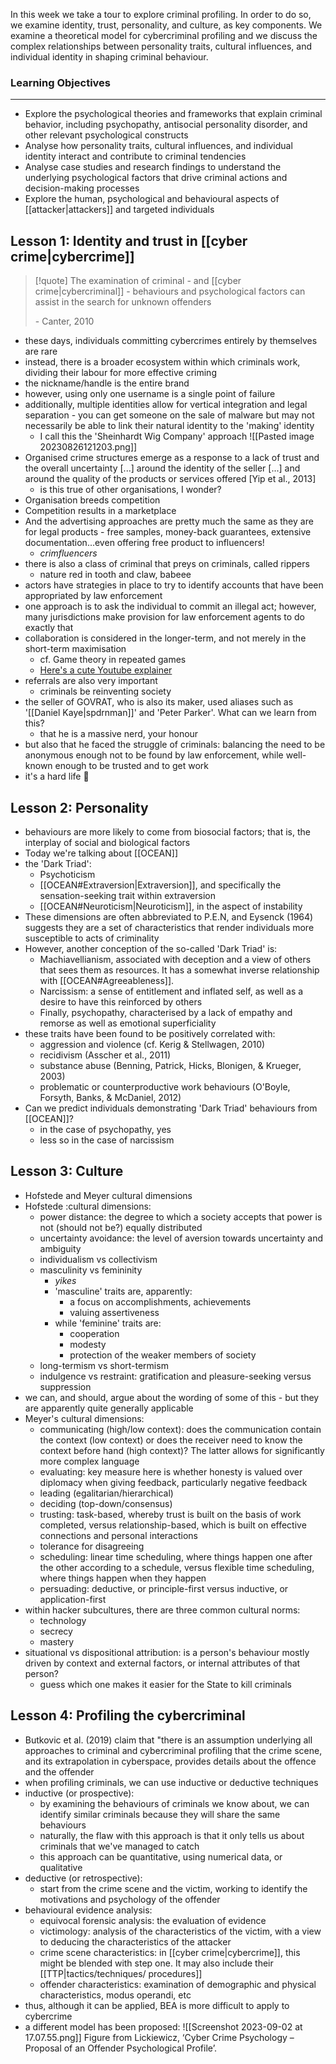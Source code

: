 In this week we take a tour to explore criminal profiling. In order to do so, we examine identity, trust, personality, and culture, as key components. We examine a theoretical model for cybercriminal profiling and we discuss the complex relationships between personality traits, cultural influences, and individual identity in shaping criminal behaviour.

### Learning Objectives
---
- Explore the psychological theories and frameworks that explain criminal behavior, including psychopathy, antisocial personality disorder, and other relevant psychological constructs
- Analyse how personality traits, cultural influences, and individual identity interact and contribute to criminal tendencies
- Analyse case studies and research findings to understand the underlying psychological factors that drive criminal actions and decision-making processes
- Explore the human, psychological and behavioural aspects of [[attacker|attackers]] and targeted individuals

## Lesson 1: Identity and trust in [[cyber crime|cybercrime]]

>[!quote] The examination of criminal - and [[cyber crime|cybercriminal]] - behaviours and psychological factors can assist in the search for unknown offenders
>
>\- Canter, 2010

- these days, individuals committing cybercrimes entirely by themselves are rare
- instead, there is a broader ecosystem within which criminals work, dividing their labour for more effective criming
- the nickname/handle is the entire brand
- however, using only one username is a single point of failure
- additionally, multiple identities allow for vertical integration and legal separation - you can get someone on the sale of malware but may not necessarily be able to link their natural identity to the 'making' identity
	- I call this the 'Sheinhardt Wig Company' approach ![[Pasted image 20230826121203.png]]
- Organised crime structures emerge as a response to a lack of trust and the overall uncertainty \[...] around the identity of the seller \[...] and around the quality of the products or services offered \[Yip et al., 2013]
	- is this true of other organisations, I wonder?
- Organisation breeds competition
- Competition results in a marketplace
- And the advertising approaches are pretty much the same as they are for legal products - free samples, money-back guarantees, extensive documentation...even offering free product to influencers!
	- *crimfluencers*
- there is also a class of criminal that preys on criminals, called rippers
	- nature red in tooth and claw, babeee
- actors have strategies in place to try to identify accounts that have been appropriated by law enforcement
- one approach is to ask the individual to commit an illegal act; however, many jurisdictions make provision for law enforcement agents to do exactly that
- collaboration is considered in the longer-term, and not merely in the short-term maximisation
	- cf. Game theory in repeated games
	- [Here's a cute Youtube explainer](https://youtu.be/emyi4z-O0ls?si=-eQzJoTg8hwg9y-L)
- referrals are also very important
	- criminals be reinventing society
- the seller of GOVRAT, who is also its maker, used aliases such as '[[Daniel Kaye|spdrnman]]' and 'Peter Parker'. What can we learn from this?
	- that he is a massive nerd, your honour
- but also that he faced the struggle of criminals: balancing the need to be anonymous enough not to be found by law enforcement, while well-known enough to be trusted and to get work
- it's a hard life 🎻

## Lesson 2: Personality
- behaviours are more likely to come from biosocial factors; that is, the interplay of social and biological factors
- Today we're talking about [[OCEAN]]
- the 'Dark Triad':
	- Psychoticism
	- [[OCEAN#Extraversion|Extraversion]], and specifically the sensation-seeking trait within extraversion
	- [[OCEAN#Neuroticism|Neuroticism]], in the aspect of instability
- These dimensions are often abbreviated to P.E.N, and Eysenck (1964) suggests they are a set of characteristics that render individuals more susceptible to acts of criminality
- However, another conception of the so-called 'Dark Triad' is:
	- Machiavellianism, associated with deception and a view of others that sees them as resources. It has a somewhat inverse relationship with [[OCEAN#Agreeableness]]. 
	- Narcissism: a sense of entitlement and inflated self, as well as a desire to have this reinforced by others
	- Finally, psychopathy, characterised by a lack of empathy and remorse as well as emotional superficiality
- these traits have been found to be positively correlated with:
	- aggression and violence (cf. Kerig & Stellwagen, 2010)
	- recidivism (Asscher et al., 2011)
	- substance abuse (Benning, Patrick, Hicks, Blonigen, & Krueger, 2003)
	- problematic or counterproductive work behaviours (O'Boyle, Forsyth, Banks, & McDaniel, 2012)
- Can we predict individuals demonstrating 'Dark Triad' behaviours from [[OCEAN]]?
	- in the case of psychopathy, yes
	- less so in the case of narcissism

## Lesson 3: Culture
- Hofstede and Meyer cultural dimensions
- Hofstede :cultural dimensions:
	- power distance: the degree to which a society accepts that power is not (should not be?) equally distributed
	- uncertainty avoidance: the level of aversion towards uncertainty and ambiguity
	- individualism vs collectivism
	- masculinity vs femininity
		- _yikes_
		- 'masculine' traits are, apparently:
			- a focus on accomplishments, achievements
			- valuing assertiveness
		- while 'feminine' traits are:
			- cooperation
			- modesty
			- protection of the weaker members of society
	- long-termism vs short-termism
	- indulgence vs restraint: gratification and pleasure-seeking versus suppression
- we can, and should, argue about the wording of some of this - but they are apparently quite generally applicable
- Meyer's cultural dimensions:
	- communicating (high/low context): does the communication contain the context (low context) or does the receiver need to know the context before hand (high context)? The latter allows for significantly more complex language 
	- evaluating: key measure here is whether honesty is valued over diplomacy when giving feedback, particularly negative feedback
	- leading (egalitarian/hierarchical)
	- deciding (top-down/consensus)
	- trusting: task-based, whereby trust is built on the basis of work completed, versus relationship-based, which is built on effective connections and personal interactions
	- tolerance for disagreeing
	- scheduling: linear time scheduling, where things happen one after the other according to a schedule, versus flexible time scheduling, where things happen when they happen
	- persuading: deductive, or principle-first versus inductive, or application-first
- within hacker subcultures, there are three common cultural norms:
	- technology
	- secrecy
	- mastery
- situational vs dispositional attribution: is a person's behaviour mostly driven by context and external factors, or internal attributes of that person?
	- guess which one makes it easier for the State to kill criminals

## Lesson 4: Profiling the cybercriminal
- Butkovic et al. (2019) claim that "there is an assumption underlying all approaches to criminal and cybercriminal profiling that the crime scene, and its extrapolation in cyberspace, provides details about the offence and the offender
- when profiling criminals, we can use inductive or deductive techniques
- inductive (or prospective):
	- by examining the behaviours of criminals we know about, we can identify similar criminals because they will share the same behaviours
	- naturally, the flaw with this approach is that it only tells us about criminals that we've managed to catch
	- this approach can be quantitative, using numerical data, or qualitative
- deductive (or retrospective):
	- start from the crime scene and the victim, working to identify the motivations and psychology of the offender
- behavioural evidence analysis:
	- equivocal forensic analysis: the evaluation of evidence
	- victimology: analysis of the characteristics of the victim, with a view to deducing the characteristics of the attacker
	- crime scene characteristics: in [[cyber crime|cybercrime]], this might be blended with step one. It may also include their [[TTP|tactics/techniques/ procedures]]
	- offender characteristics: examination of demographic and physical characteristics, modus operandi, etc
- thus, although it can be applied, BEA is more difficult to apply to cybercrime
- a different model has been proposed:
![[Screenshot 2023-09-02 at 17.07.55.png]]
Figure from Lickiewicz, ‘Cyber Crime Psychology – Proposal of an Offender Psychological Profile’.